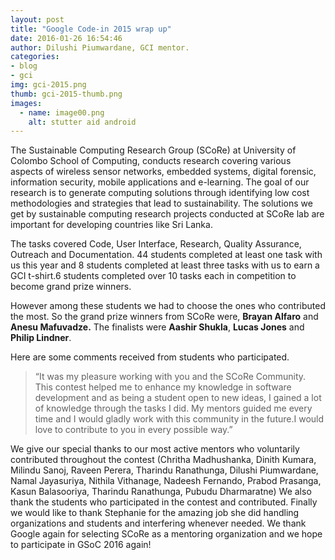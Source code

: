 ```yaml
---
layout: post
title: "Google Code-in 2015 wrap up"
date: 2016-01-26 16:54:46
author: Dilushi Piumwardane, GCI mentor.
categories:
- blog
- gci
img: gci-2015.png
thumb: gci-2015-thumb.png
images:
  - name: image00.png
    alt: stutter aid android
---
```


The Sustainable Computing Research Group (SCoRe) at University of Colombo School of Computing, conducts research covering various aspects of wireless sensor networks, embedded systems, digital forensic, information security, mobile applications and e-learning. The goal of our research is to generate computing solutions through identifying low cost methodologies and strategies that lead to sustainability. <!--more--> The solutions we get by sustainable computing research projects conducted at SCoRe lab are important for developing countries like Sri Lanka.

The tasks covered Code, User Interface, Research, Quality Assurance, Outreach and Documentation. 44 students completed at least one task with us this year and 8 students completed at least three tasks with us to earn a GCI t-shirt.6 students completed over 10  tasks each in competition to become grand prize winners.

However among these students we had to choose the ones who contributed the most. So the grand prize winners from SCoRe were, <b>Brayan Alfaro</b> and <b>Anesu Mafuvadze.</b> The finalists were <b>Aashir Shukla</b>, <b>Lucas Jones</b> and <b>Philip Lindner</b>.

Here are some comments received from students who participated.

>“It was my pleasure working with you and the SCoRe Community. This contest helped me to enhance my knowledge in software development and as being a student open to new ideas, I gained a lot of knowledge through the tasks I did. My mentors guided me every time and I would gladly work with this community in the future.I would love to contribute to you in every possible way.”

We give our special thanks to our most active mentors who voluntarily contributed throughout the contest (Chritha Madhushanka, Dinith Kumara, Milindu Sanoj, Raveen Perera, Tharindu Ranathunga, Dilushi Piumwardane, Namal Jayasuriya, Nithila Vithanage, Nadeesh Fernando, Prabod Prasanga, Kasun Balasooriya, Tharindu Ranathunga, Pubudu Dharmaratne) We also thank the students who participated in the contest and contributed. Finally we would like to thank Stephanie for the amazing job she did handling organizations and students and interfering whenever needed. We thank Google again for selecting SCoRe as a mentoring organization and we hope to participate in GSoC 2016 again!
